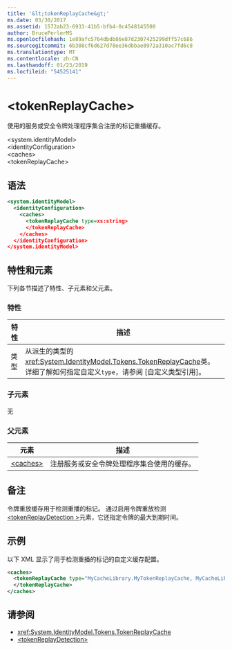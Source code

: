 ```yaml
---
title: '&lt;tokenReplayCache&gt;'
ms.date: 03/30/2017
ms.assetid: 1572ab23-6933-41b5-bfb4-0c4548145500
author: BrucePerlerMS
ms.openlocfilehash: 1e89afc5764dbdb86e87d2307425299dff57c686
ms.sourcegitcommit: 6b308cf6d627d78ee36dbbae8972a310ac7fd6c8
ms.translationtype: MT
ms.contentlocale: zh-CN
ms.lasthandoff: 01/23/2019
ms.locfileid: "54525141"
---
```

# <a name="lttokenreplaycachegt"></a>&lt;tokenReplayCache&gt;
使用的服务或安全令牌处理程序集合注册的标记重播缓存。  
  
 \<system.identityModel>  
\<identityConfiguration>  
\<caches>  
\<tokenReplayCache>  
  
## <a name="syntax"></a>语法  
  
```xml  
<system.identityModel>  
  <identityConfiguration>  
    <caches>  
      <tokenReplayCache type=xs:string>  
      </tokenReplayCache>  
    </caches>  
  </identityConfiguration>  
</system.identityModel>  
```  
  
## <a name="attributes-and-elements"></a>特性和元素  
 下列各节描述了特性、子元素和父元素。  
  
### <a name="attributes"></a>特性  
  
|特性|描述|  
|---------------|-----------------|  
|类型|从派生的类型的<xref:System.IdentityModel.Tokens.TokenReplayCache>类。 详细了解如何指定自定义`type`，请参阅 [自定义类型引用]。
  
### <a name="child-elements"></a>子元素  
 无  
  
### <a name="parent-elements"></a>父元素  
  
|元素|描述|  
|-------------|-----------------|  
|[\<caches>](../../../../../docs/framework/configure-apps/file-schema/windows-identity-foundation/caches.md)|注册服务或安全令牌处理程序集合使用的缓存。|  
  
## <a name="remarks"></a>备注  
 令牌重放缓存用于检测重播的标记。 通过启用令牌重放检测[ \<tokenReplayDetection >](../../../../../docs/framework/configure-apps/file-schema/windows-identity-foundation/tokenreplaydetection.md)元素，它还指定令牌的最大到期时间。  
  
## <a name="example"></a>示例  
 以下 XML 显示了用于检测重播的标记的自定义缓存配置。  
  
```xml  
<caches>  
  <tokenReplayCache type="MyCacheLibrary.MyTokenReplayCache, MyCacheLibrary">  
  </tokenReplayCache>  
</caches>  
```  
  
## <a name="see-also"></a>请参阅
- <xref:System.IdentityModel.Tokens.TokenReplayCache>
- [\<tokenReplayDetection>](../../../../../docs/framework/configure-apps/file-schema/windows-identity-foundation/tokenreplaydetection.md)
